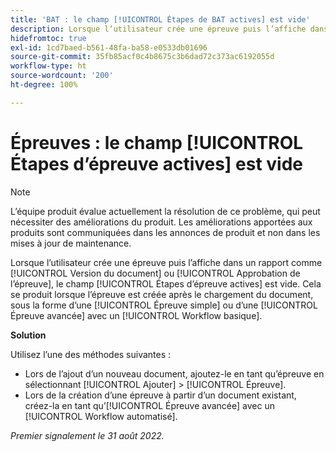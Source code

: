 ```yaml
---
title: 'BAT : le champ [!UICONTROL Étapes de BAT actives] est vide'
description: Lorsque l’utilisateur crée une épreuve puis l’affiche dans un rapport comme [!UICONTROL Version du document] ou [!UICONTROL Approbation de l’épreuve], le champ [!UICONTROL Étapes d’épreuve actives] est vide. Cela se produit lorsque l’épreuve est créée après le chargement du document, sous la forme d’une [!UICONTROL Épreuve simple] ou d’une [!UICONTROL Épreuve avancée] avec un [!UICONTROL Workflow basique].
hidefromtoc: true
exl-id: 1cd7baed-b561-48fa-ba58-e0533db01696
source-git-commit: 35fb85acf0c4b8675c3b6dad72c373ac6192055d
workflow-type: ht
source-wordcount: '200'
ht-degree: 100%

---
```


# Épreuves : le champ [!UICONTROL Étapes d’épreuve actives] est vide

<!--Requested article. This Known Issue is on the TOC for both Workfront and Workfront Proof.-->

>[!NOTE]
>
>L’équipe produit évalue actuellement la résolution de ce problème, qui peut nécessiter des améliorations du produit. Les améliorations apportées aux produits sont communiquées dans les annonces de produit et non dans les mises à jour de maintenance.

Lorsque l’utilisateur crée une épreuve puis l’affiche dans un rapport comme [!UICONTROL Version du document] ou [!UICONTROL Approbation de l’épreuve], le champ [!UICONTROL Étapes d’épreuve actives] est vide. Cela se produit lorsque l’épreuve est créée après le chargement du document, sous la forme d’une [!UICONTROL Épreuve simple] ou d’une [!UICONTROL Épreuve avancée] avec un [!UICONTROL Workflow basique].

**Solution**

Utilisez l’une des méthodes suivantes :

* Lors de l’ajout d’un nouveau document, ajoutez-le en tant qu’épreuve en sélectionnant [!UICONTROL Ajouter] > [!UICONTROL Épreuve].
* Lors de la création d’une épreuve à partir d’un document existant, créez-la en tant qu’[!UICONTROL Épreuve avancée] avec un [!UICONTROL Workflow automatisé].

_Premier signalement le 31 août 2022._

